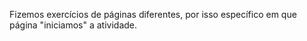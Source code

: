 Fizemos exercícios de páginas diferentes, por isso específico em que página "iniciamos"
a atividade.
